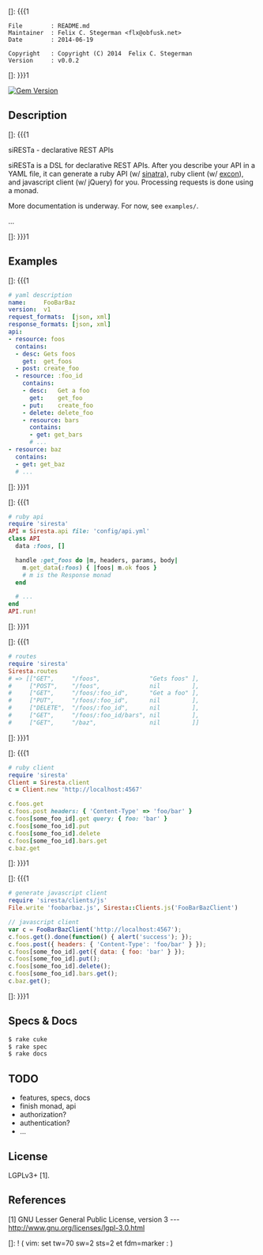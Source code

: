 []: {{{1

    File        : README.md
    Maintainer  : Felix C. Stegerman <flx@obfusk.net>
    Date        : 2014-06-19

    Copyright   : Copyright (C) 2014  Felix C. Stegerman
    Version     : v0.0.2

[]: }}}1

[![Gem Version](https://badge.fury.io/rb/siresta.png)](https://rubygems.org/gems/siresta)

## Description
[]: {{{1

  siRESTa - declarative REST APIs

  siRESTa is a DSL for declarative REST APIs.  After you describe your
  API in a YAML file, it can generate a ruby API (w/
  [sinatra](http://www.sinatrarb.com)), ruby client (w/
  [excon](https://github.com/excon/excon)), and javascript client (w/
  jQuery) for you.  Processing requests is done using a monad.

  More documentation is underway.  For now, see `examples/`.

<!-- `features/` and `specs/` -->

  ...

[]: }}}1

## Examples

[]: {{{1

  ```yaml
  # yaml description
  name:     FooBarBaz
  version:  v1
  request_formats:  [json, xml]
  response_formats: [json, xml]
  api:
  - resource: foos
    contains:
    - desc: Gets foos
      get:  get_foos
    - post: create_foo
    - resource: :foo_id
      contains:
      - desc:   Get a foo
        get:    get_foo
      - put:    create_foo
      - delete: delete_foo
      - resource: bars
        contains:
        - get: get_bars
        # ...
  - resource: baz
    contains:
    - get: get_baz
    # ...
  ```

[]: }}}1

[]: {{{1

  ```ruby
  # ruby api
  require 'siresta'
  API = Siresta.api file: 'config/api.yml'
  class API
    data :foos, []

    handle :get_foos do |m, headers, params, body|
      m.get_data(:foos) { |foos| m.ok foos }
      # m is the Response monad
    end

    # ...
  end
  API.run!
  ```

[]: }}}1

[]: {{{1

  ```ruby
  # routes
  require 'siresta'
  Siresta.routes
  # => [["GET",     "/foos",              "Gets foos" ],
  #     ["POST",    "/foos",              nil         ],
  #     ["GET",     "/foos/:foo_id",      "Get a foo" ],
  #     ["PUT",     "/foos/:foo_id",      nil         ],
  #     ["DELETE",  "/foos/:foo_id",      nil         ],
  #     ["GET",     "/foos/:foo_id/bars", nil         ],
  #     ["GET",     "/baz",               nil         ]]
  ```

[]: }}}1

[]: {{{1

  ```ruby
  # ruby client
  require 'siresta'
  Client = Siresta.client
  c = Client.new 'http://localhost:4567'

  c.foos.get
  c.foos.post headers: { 'Content-Type' => 'foo/bar' }
  c.foos[some_foo_id].get query: { foo: 'bar' }
  c.foos[some_foo_id].put
  c.foos[some_foo_id].delete
  c.foos[some_foo_id].bars.get
  c.baz.get
  ```

[]: }}}1

[]: {{{1

  ```ruby
  # generate javascript client
  require 'siresta/clients/js'
  File.write 'foobarbaz.js', Siresta::Clients.js('FooBarBazClient')
  ```

  ```javascript
  // javascript client
  var c = FooBarBazClient('http://localhost:4567');
  c.foos.get().done(function() { alert('success'); });
  c.foos.post({ headers: { 'Content-Type': 'foo/bar' } });
  c.foos[some_foo_id].get({ data: { foo: 'bar' } });
  c.foos[some_foo_id].put();
  c.foos[some_foo_id].delete();
  c.foos[some_foo_id].bars.get();
  c.baz.get();
  ```

[]: }}}1

## Specs & Docs

```bash
$ rake cuke
$ rake spec
$ rake docs
```

## TODO

  * features, specs, docs
  * finish monad, api
  * authorization?
  * authentication?
  * ...

## License

  LGPLv3+ [1].

## References

  [1] GNU Lesser General Public License, version 3
  --- http://www.gnu.org/licenses/lgpl-3.0.html

[]: ! ( vim: set tw=70 sw=2 sts=2 et fdm=marker : )
